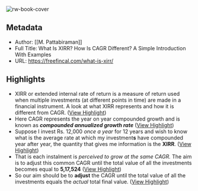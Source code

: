 ![rw-book-cover](https://freefincal.com/wp-content/uploads/2015/07/what-is-xirr-1.jpg)

## Metadata
- Author: [[M. Pattabiraman]]
- Full Title: What Is XIRR? How Is CAGR Different? A Simple Introduction With Examples
- URL: https://freefincal.com/what-is-xirr/

## Highlights
- XIRR or extended internal rate of return is a measure of return used when multiple investments (at different points in time) are made in a financial instrument. A look at what XIRR represents and how it is different from CAGR. ([View Highlight](https://read.readwise.io/read/01h1r31xbwmjba68bmvhm9k907))
- Here CAGR represents the year on year compounded growth and is known as ***compounded annualized growth rate*** ([View Highlight](https://read.readwise.io/read/01h1r335r1me22zbe0h75s35a7))
- Suppose I invest Rs. 12,000 *once a year* for 12 years and wish to know what is the average rate at which my investment**s** have compounded year after year, the quantity that gives me information is the **XIRR**. ([View Highlight](https://read.readwise.io/read/01h1r3aeaqbankwb2rm0zbkawy))
- That is each instalment is *perceived to grow at the same CAGR.* The aim is to adjust this common CAGR until the total value of all the investments becomes equal to **5,17,524** ([View Highlight](https://read.readwise.io/read/01h1r3a91eektg8g9r33pmt929))
- So our aim should be to **adjust** the CAGR until the total value of all the investments equals the *actual* total final value. ([View Highlight](https://read.readwise.io/read/01h1r3az34z8z0fenws13yartj))
